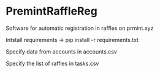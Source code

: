 # PremintRaffleReg
Software for automatic registration in raffles on prmint.xyz



Intstall requirements -> pip install -r requirements.txt

Specify data from accounts in accounts.csv

Specify the list of raffles in tasks.csv
